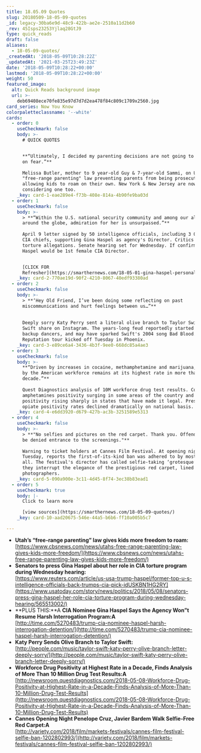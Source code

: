 ```yaml
---
title: 18.05.09 Quotes
slug: 20180509-18-05-09-quotes
_id: legacy-30ba6e9d-48c9-422b-ae2e-2510a11d2b60
_rev: 45Isps23253Yjlaq28GtJ9
type: quick_reads
draft: false
aliases:
  - 18-05-09-quotes/
_createdAt: '2018-05-09T10:28:22Z'
_updatedAt: '2021-03-25T23:49:23Z'
date: '2018-05-09T10:28:22+00:00'
lastmod: '2018-05-09T10:28:22+00:00'
weight: 50
featured_image:
  alt: Quick Reads background image
  url: >-
    deb69408ece70fe835e97d7d7d2ea478f84c809c1709x2560.jpg
card_series: Now You Know
colorpaletteclassname: '--white'
cards:
  - order: 0
    useCheckmark: false
    body: >-
      # QUICK QUOTES


      **“Ultimately, I decided my parenting decisions are not going to be based
      on fear.”**  
        
      Melissa Butler, mother to 9 year-old Guy & 7-year-old Sammi, on Utah's new
      "free-range parenting" law preventing parents from being prosecuted for
      allowing kids to roam on their own. New York & New Jersey are now
      considering one too.
    _key: card-1-eae289e4-f73b-408e-814a-4b90fe9ba03d
  - order: 1
    useCheckmark: false
    body: >-
      > **“Within the U.S. national security community and among our allies
      around the globe, admiration for her is unsurpassed.”**  
        
      April 9 letter signed by 50 intelligence officials, including 3 Obama-era
      CIA chiefs, supporting Gina Haspel as agency's Director. Critics cite
      torture allegations. Senate hearing set for Wednesday. If confirmed,
      Haspel would be 1st female CIA Director.


      [CLICK FOR
      Refresher](https://smarthernews.com/18-05-01-gina-haspel-personal-life/)
    _key: card-2-770ae19d-90f2-4210-8067-40edf93380ad
  - order: 2
    useCheckmark: false
    body: >-
      > **‘Hey Old Friend, I’ve been doing some reflecting on past
      miscommunications and hurt feelings between us…”**  
        
        
      Deeply sorry Katy Perry sent a literal olive branch to Taylor Swift which
      Swift share on Instagram. The years-long feud reportedly started over
      backup dancers, and may have sparked Swift's 2004 song Bad Blood. Swift's
      Reputation tour kicked off Tuesday in Phoenix.
    _key: card-3-e89ce6a4-3436-4b3f-9ee0-668dc85a4ae3
  - order: 3
    useCheckmark: false
    body: >-
      **“Driven by increases in cocaine, methamphetamine and marijuana, drug use
      by the American workforce remains at its highest rate in more than a
      decade.”**  
        
      Quest Diagnostics analysis of 10M workforce drug test results. Cocaine &
      amphetamines positivity surging in some areas of the country and marijuana
      positivity rising sharply in states that have made it legal. Prescription
      opiate positivity rates declined dramatically on national basis.
    _key: card-4-e6dd3920-d679-427b-ac3b-3251589e5313
  - order: 4
    useCheckmark: false
    body: >-
      > **"No selfies and pictures on the red carpet. Thank you. Offenders will
      be denied entrance to the screenings."**  
        
      Warning to ticket holders at Cannes Film Festival. At opening night
      Tuesday, reports the first-of-its-kind ban was adhered to by most, but not
      all. The festival's director has called selfie-taking ‘grotesque’ & said
      they interrupt the elegance of the prestigious red carpet, lined by
      photographers.
    _key: card-5-090a900e-3c11-4d45-8f74-3ec38b83ead1
  - order: 5
    useCheckmark: true
    body: |-
      Click to learn more

      [view sources](https://smarthernews.com/18-05-09-quotes/)
    _key: card-10-aad20675-546e-44a5-b6b6-ff10a005b5c7

---
```

* **Utah’s “free-range parenting” law gives kids more freedom to roam:** [https://www.cbsnews.com/news/utahs-free-range-parenting-law-gives-kids-more-freedom/](https://www.cbsnews.com/news/utahs-free-range-parenting-law-gives-kids-more-freedom/)
* **Senators to press Gina Haspel about her role in CIA torture program during Wednesday hearing:**  
[https://www.reuters.com/article/us-usa-trump-haspel/former-top-u-s-intelligence-officials-back-trumps-cia-pick-idUSKBN1HG2RY](https://www.usatoday.com/story/news/politics/2018/05/08/senators-press-gina-haspel-her-role-cia-torture-program-during-wednesday-hearing/565513002/)
* **PLUS THIS:**A **CIA Nominee Gina Haspel Says the Agency Won”t Resume Harsh Interrogation Program:A** [http://time.com/5270483/trump-cia-nominee-haspel-harsh-interrogation-detention/](http://time.com/5270483/trump-cia-nominee-haspel-harsh-interrogation-detention/)
* **Katy Perry Sends Olive Branch to Taylor Swift:**  
[http://people.com/music/taylor-swift-katy-perry-olive-branch-letter-deeply-sorry/](http://people.com/music/taylor-swift-katy-perry-olive-branch-letter-deeply-sorry/)
* **Workforce Drug Positivity at Highest Rate in a Decade, Finds Analysis of More Than 10 Million Drug Test Results:A** [http://newsroom.questdiagnostics.com/2018-05-08-Workforce-Drug-Positivity-at-Highest-Rate-in-a-Decade-Finds-Analysis-of-More-Than-10-Million-Drug-Test-Results](http://newsroom.questdiagnostics.com/2018-05-08-Workforce-Drug-Positivity-at-Highest-Rate-in-a-Decade-Finds-Analysis-of-More-Than-10-Million-Drug-Test-Results)
* **Cannes Opening Night Penelope Cruz, Javier Bardem Walk Selfie-Free Red Carpet:A**  
[http://variety.com/2018/film/markets-festivals/cannes-film-festival-selfie-ban-1202802993/](http://variety.com/2018/film/markets-festivals/cannes-film-festival-selfie-ban-1202802993/)